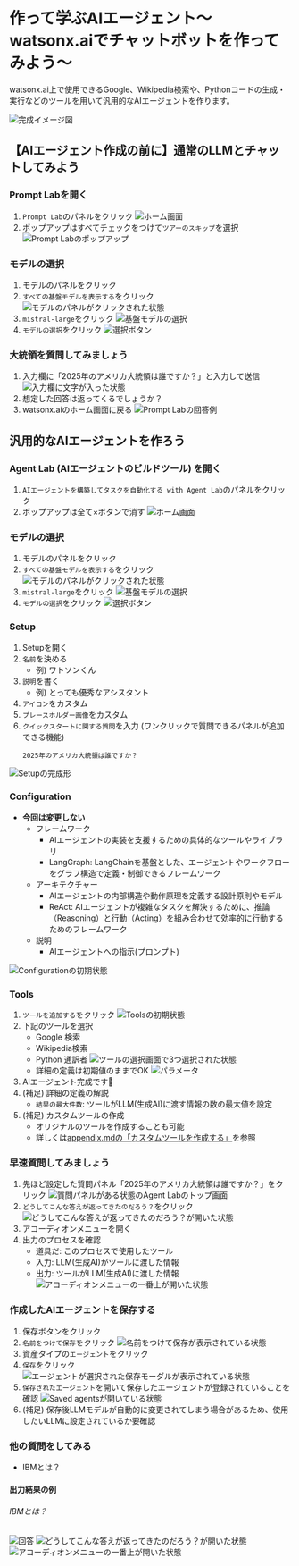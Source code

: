 # 作って学ぶAIエージェント〜watsonx.aiでチャットボットを作ってみよう〜
watsonx.ai上で使用できるGoogle、Wikipedia検索や、Pythonコードの生成・実行などのツールを用いて汎用的なAIエージェントを作ります。

![完成イメージ図](./images/overall.jpg)

## 【AIエージェント作成の前に】通常のLLMとチャットしてみよう
### Prompt Labを開く
1. `Prompt Lab`のパネルをクリック
![ホーム画面](images/0010.png)
2. ポップアップはすべてチェックをつけて`ツアーのスキップ`を選択
![Prompt Labのポップアップ](images/0011.png)

### モデルの選択
1. モデルのパネルをクリック
2. `すべての基盤モデルを表示する`をクリック
![モデルのパネルがクリックされた状態](images/0020.png)
3. `mistral-large`をクリック
![基盤モデルの選択](images/0030.png)
4. `モデルの選択`をクリック
![選択ボタン](images/0040.png)

### 大統領を質問してみましょう
1. 入力欄に「2025年のアメリカ大統領は誰ですか？」と入力して送信
![入力欄に文字が入った状態](images/0050.png)
2. 想定した回答は返ってくるでしょうか？
3. watsonx.aiのホーム画面に戻る
![Prompt Labの回答例](images/0060.png)

## 汎用的なAIエージェントを作ろう
### Agent Lab (AIエージェントのビルドツール) を開く
1. `AIエージェントを構築してタスクを自動化する with Agent Lab`のパネルをクリック
2. ポップアップは全て×ボタンで消す
![ホーム画面](images/1010.png)

### モデルの選択
1. モデルのパネルをクリック
2. `すべての基盤モデルを表示する`をクリック
![モデルのパネルがクリックされた状態](images/1020.png)
3. `mistral-large`をクリック
![基盤モデルの選択](images/1030.png)
4. `モデルの選択`をクリック
![選択ボタン](images/1040.png)

### Setup
1. Setupを開く
2. `名前`を決める
    - 例) ワトソンくん
3. `説明`を書く
    - 例) とっても優秀なアシスタント
4. `アイコン`をカスタム
5. `プレースホルダー画像`をカスタム
6. `クイックスタートに関する質問`を入力 (ワンクリックで質問できるパネルが追加できる機能)
    ```
    2025年のアメリカ大統領は誰ですか？
    ```
![Setupの完成形](images/1050.png)

### Configuration
- **今回は変更しない**
    - フレームワーク
        - AIエージェントの実装を支援するための具体的なツールやライブラリ
        - LangGraph: LangChainを基盤とした、エージェントやワークフローをグラフ構造で定義・制御できるフレームワーク
    - アーキテクチャー
        - AIエージェントの内部構造や動作原理を定義する設計原則やモデル
        - ReAct: AIエージェントが複雑なタスクを解決するために、推論（Reasoning）と行動（Acting）を組み合わせて効率的に行動するためのフレームワーク
    - 説明
        - AIエージェントへの指示(プロンプト)

![Configurationの初期状態](images/1060.png)

### Tools
1. `ツールを追加する`をクリック
![Toolsの初期状態](images/1070.png)
2. 下記のツールを選択
    - Google 検索
    - Wikipedia検索
    - Python 通訳者
    ![ツールの選択画面で3つ選択された状態](images/1080.png)
    <!-- 上記画像Pythonが復活し次第差し替え -->
    - 詳細の定義は初期値のままでOK
    ![パラメータ](images/1090.png)
3. AIエージェント完成です🎉
4. (補足) 詳細の定義の解説
    - `結果の最大件数`: ツールがLLM(生成AI)に渡す情報の数の最大値を設定
5. (補足) カスタムツールの作成
    - オリジナルのツールを作成することも可能
    - 詳しくは[appendix.mdの「カスタムツールを作成する」](appendix.md#カスタムツールを作成する)を参照

### 早速質問してみましょう
1. 先ほど設定した質問パネル「2025年のアメリカ大統領は誰ですか？」をクリック
![質問パネルがある状態のAgent Labのトップ画面](images/1100.png)
2. `どうしてこんな答えが返ってきたのだろう？`をクリック
![どうしてこんな答えが返ってきたのだろう？が開いた状態](images/1110.png)
3. アコーディオンメニューを開く
4. 出力のプロセスを確認
    - 道具だ: このプロセスで使用したツール
    - 入力: LLM(生成AI)がツールに渡した情報
    - 出力: ツールがLLM(生成AI)に渡した情報
![アコーディオンメニューの一番上が開いた状態](images/1120.png)

### 作成したAIエージェントを保存する
1. 保存ボタンをクリック
2. `名前をつけて保存`をクリック
![名前をつけて保存が表示されている状態](images/1130.png)
3. 資産タイプの`エージェント`をクリック
4. `保存`をクリック
![エージェントが選択された保存モーダルが表示されている状態](images/1140.png)
5. `保存されたエージェント`を開いて保存したエージェントが登録されていることを確認
![Saved agentsが開いている状態](images/1150.png)
6. (補足) 保存後LLMモデルが自動的に変更されてしまう場合があるため、使用したいLLMに設定されているか要確認

### 他の質問をしてみる
-  IBMとは？
<!-- -  GDPトップ5を棒グラフで教えてください -->
<!-- 上記Pythonが復活し次第コメントアウト解除 -->

#### 出力結果の例
###### IBMとは？
![回答](images/1160.png)
![どうしてこんな答えが返ってきたのだろう？が開いた状態](images/1170.png)
![アコーディオンメニューの一番上が開いた状態](images/1180.png)

<!-- ###### GDPトップ5を棒グラフで教えてください
![どうしてこんな答えが返ってきたのだろう？が開いた状態](images/1190.png)
![アコーディオンメニューの一番上が開いた状態](images/1200.png) -->
<!-- 上記2画像Pythonが復活し次第差し替え -->

